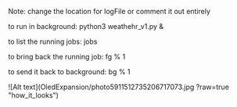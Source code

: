 Note: change the location for logFile or comment it out entirely

to run in background:
	python3 weathehr_v1.py &

to list the running jobs:
	jobs

to bring back the running job:
	fg % 1

to send it back to background:
	bg % 1

![Alt text](OledExpansion/photo5911512735206717073.jpg ?raw=true "how_it_looks")
